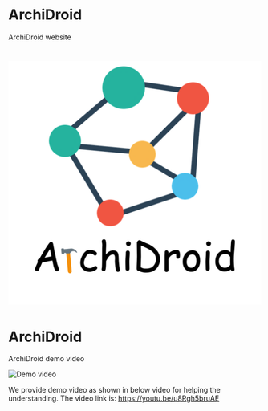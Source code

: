 # ArchiDroid
ArchiDroid website
# ![logo](https://github.com/testgod6/ArchiDroid/blob/main/ArchiDroid-logo.png) 

# ArchiDroid
ArchiDroid demo video

![Demo video](https://github.com/testgod6/ArchiDroid/blob/main/ArchiDroid%20demo%20video.gif) 

We provide demo video as shown in below video for helping the understanding. The video link is: https://youtu.be/u8Rgh5bruAE
